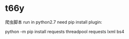 # t66y
爬虫脚本
run in python2.7
need pip install plugin:
 
python -m pip install  requests threadpool requests lxml  bs4
